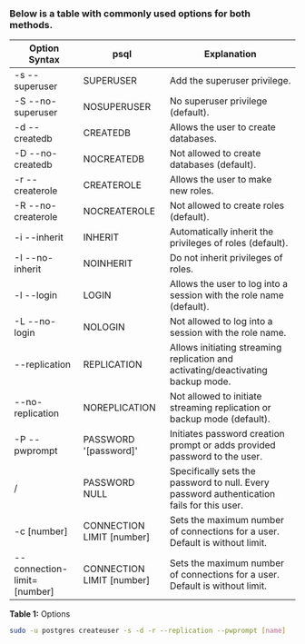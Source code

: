 ### Below is a table with commonly used options for both methods.

| Option Syntax               | psql                      | Explanation                                                                                |
| --------------------------- | ------------------------- | ------------------------------------------------------------------------------------------ |
| -s --superuser              | SUPERUSER                 | Add the superuser privilege.                                                               |
| -S --no-superuser           | NOSUPERUSER               | No superuser privilege (default).                                                          |
| -d --createdb               | CREATEDB                  | Allows the user to create databases.                                                       |
| -D --no-createdb            | NOCREATEDB                | Not allowed to create databases (default).                                                 |
| -r --createrole             | CREATEROLE                | Allows the user to make new roles.                                                         |
| -R --no-createrole          | NOCREATEROLE              | Not allowed to create roles (default).                                                     |
| -i --inherit                | INHERIT                   | Automatically inherit the privileges of roles (default).                                   |
| -I --no-inherit             | NOINHERIT                 | Do not inherit privileges of roles.                                                        |
| -l --login                  | LOGIN                     | Allows the user to log into a session with the role name (default).                        |
| -L --no-login               | NOLOGIN                   | Not allowed to log into a session with the role name.                                      |
| --replication               | REPLICATION               | Allows initiating streaming replication and activating/deactivating backup mode.           |
| --no-replication            | NOREPLICATION             | Not allowed to initiate streaming replication or backup mode (default).                    |
| -P --pwprompt               | PASSWORD '[password]'     | Initiates password creation prompt or adds provided password to the user.                  |
| /                           | PASSWORD NULL             | Specifically sets the password to null. Every password authentication fails for this user. |
| -c [number]                 | CONNECTION LIMIT [number] | Sets the maximum number of connections for a user. Default is without limit.               |
| --connection-limit=[number] | CONNECTION LIMIT [number] | Sets the maximum number of connections for a user. Default is without limit.               |

**Table 1:** Options

```sh
sudo -u postgres createuser -s -d -r --replication --pwprompt [name]
```
